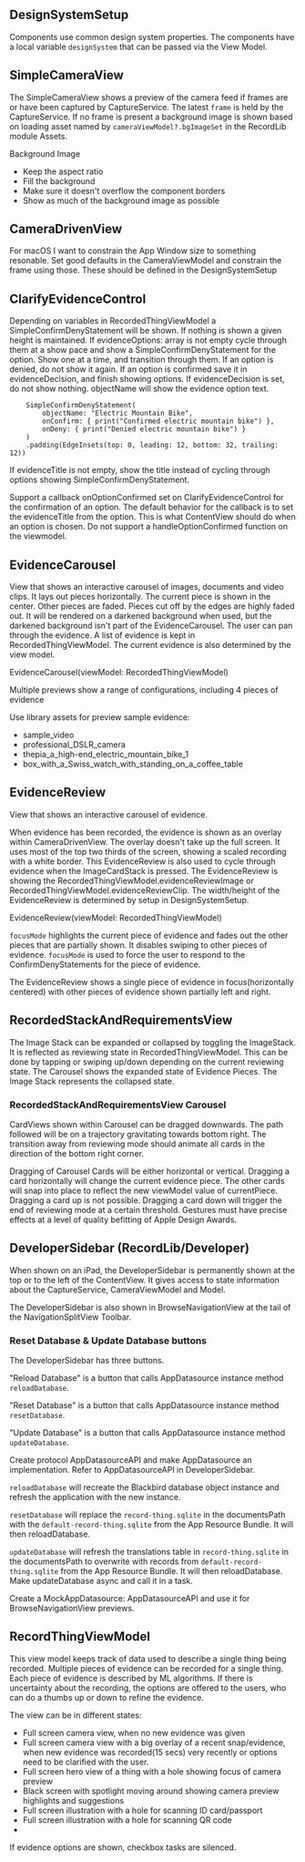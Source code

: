 
## DesignSystemSetup

Components use common design system properties. The components have a local variable `designSystem` that can be passed via the View Model.

## SimpleCameraView

The SimpleCameraView shows a preview of the camera feed if frames are or have been captured by CaptureService. The latest `frame` is held by the CaptureService.
If no frame is present a background image is shown based on loading asset named by `cameraViewModel?.bgImageSet` in the RecordLib module Assets.

Background Image

- Keep the aspect ratio
- Fill the background
- Make sure it doesn't overflow the component borders
- Show as much of the background image as possible


## CameraDrivenView

For macOS I want to constrain the App Window size to something resonable. Set good defaults in the CameraViewModel and constrain the frame using those.
These should be defined in the DesignSystemSetup


## ClarifyEvidenceControl

Depending on variables in RecordedThingViewModel a SimpleConfirmDenyStatement will be shown.
If nothing is shown a given height is maintained.
If evidenceOptions: array is not empty cycle through them at a show pace and show a SimpleConfirmDenyStatement for the option. Show one at a time, and transition through them.
If an option is denied, do not show it again. If an option is confirmed save it in evidenceDecision, and finish showing options. If evidenceDecision is set, do not show nothing.
objectName will show the evidence option text.

```
    SimpleConfirmDenyStatement(
        objectName: "Electric Mountain Bike",
        onConfirm: { print("Confirmed electric mountain bike") },
        onDeny: { print("Denied electric mountain bike") }
    )
    .padding(EdgeInsets(top: 0, leading: 12, bottom: 32, trailing: 12))
```

If evidenceTitle is not empty, show the title instead of cycling through options showing SimpleConfirmDenyStatement.

Support a callback onOptionConfirmed set on ClarifyEvidenceControl for the confirmation of an option. The default behavior for the callback is to set the evidenceTitle from the option. This is what ContentView should do when an option is chosen. Do not support a handleOptionConfirmed function on the viewmodel.

## EvidenceCarousel

View that shows an interactive carousel of images, documents and video clips. It lays out pieces horizontally. The current piece is shown in the center. Other pieces are faded. Pieces cut off by the edges are highly faded out. It will be rendered on a darkened background when used, but the darkened background isn't part of the EvidenceCarousel.
The user can pan through the evidence. A list of evidence is kept in RecordedThingViewModel.
The current evidence is also determined by the view model.

EvidenceCarousel(viewModel: RecordedThingViewModel)

Multiple previews show a range of configurations, including 4 pieces of evidence

Use library assets for preview sample evidence:

- sample_video
- professional_DSLR_camera
- thepia_a_high-end_electric_mountain_bike_1
- box_with_a_Swiss_watch_with_standing_on_a_coffee_table


## EvidenceReview

View that shows an interactive carousel of evidence.

When evidence has been recorded, the evidence is shown as an overlay within CameraDrivenView.
The overlay doesn't take up the full screen. It uses most of the top two thirds of the screen, showing a scaled recording with a white border. This EvidenceReview is also used to cycle through evidence when the ImageCardStack is pressed. The EvidenceReview is showing the RecordedThingViewModel.evidenceReviewImage or RecordedThingViewModel.evidenceReviewClip.
The width/height of the EvidenceReview is determined by setup in DesignSystemSetup.

EvidenceReview(viewModel: RecordedThingViewModel)

`focusMode` highlights the current piece of evidence and fades out the other pieces that are partially shown. It disables swiping to other pieces of evidence. `focusMode` is used to force the user to respond to the ConfirmDenyStatements for the piece of evidence.

The EvidenceReview shows a single piece of evidence in focus(horizontally centered) with other pieces of evidence shown partially left and right.


## RecordedStackAndRequirementsView

The Image Stack can be expanded or collapsed by toggling the ImageStack. It is reflected as reviewing state in RecordedThingViewModel. This can be done by tapping or swiping up/down depending on the current reviewing state.
The Carousel shows the expanded state of Evidence Pieces.
The Image Stack represents the collapsed state.

### RecordedStackAndRequirementsView Carousel

CardViews shown within Carousel can be dragged downwards. The path followed will be on a trajectory gravitating towards bottom right. The transition away from reviewing mode should animate all cards in the direction of the bottom right corner.

Dragging of Carousel Cards will be either horizontal or vertical. 
Dragging a card horizontally will change the current evidence piece. The other cards will snap into place to reflect the new viewModel value of currentPiece.
Dragging a card up is not possible.
Dragging a card down will trigger the end of reviewing mode at a certain threshold.
Gestures must have precise effects at a level of quality befitting of Apple Design Awards.


## DeveloperSidebar (RecordLib/Developer)

When shown on an iPad, the DeveloperSidebar is permanently shown at the top or to the left of the ContentView. It gives access to state information about the CaptureService, CameraViewModel and Model.

The DeveloperSidebar is also shown in BrowseNavigationView at the tail of the NavigationSplitView Toolbar. 

### Reset Database & Update Database buttons

The DeveloperSidebar has three buttons.

"Reload Database" is a button that calls AppDatasource instance method `reloadDatabase`.

"Reset Database" is a button that calls AppDatasource instance method `resetDatabase`. 

"Update Database" is a button that calls AppDatasource instance method `updateDatabase`. 

Create protocol AppDatasourceAPI and make AppDatasource an implementation. Refer to AppDatasourceAPI in DeveloperSidebar.

`reloadDatabase` will recreate the Blackbird database object instance and refresh the application with the new instance.

`resetDatabase` will replace the `record-thing.sqlite` in the documentsPath with the 
`default-record-thing.sqlite` from the App Resource Bundle. It will then reloadDatabase.

`updateDatabase` will refresh the translations table in  `record-thing.sqlite` in the documentsPath to overwrite with records from `default-record-thing.sqlite` from the App Resource Bundle. It will then reloadDatabase.
Make updateDatabase async and call it in a task.

Create a MockAppDatasource: AppDatasourceAPI and use it for BrowseNavigationView previews.


## RecordThingViewModel

This view model keeps track of data used to describe a single thing being recorded. 
Multiple pieces of evidence can be recorded for a single thing.
Each piece of evidence is described by ML algorithms. If there is uncertainty about the recording,
the options are offered to the users, who can do a thumbs up or down to refine the evidence.

The view can be in different states:
- Full screen camera view, when no new evidence was given
- Full screen camera view with a big overlay of a recent snap/evidence, when new evidence was recorded(15 secs) very recently or options need to be clarified with the user.
- Full screen hero view of a thing with a hole showing focus of camera preview
- Black screen with spotlight moving around showing camera preview highlights and suggestions
- Full screen illustration with a hole for scanning ID card/passport
- Full screen illustration with a hole for scanning QR code
- 

If evidence options are shown, checkbox tasks are silenced.
